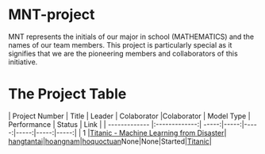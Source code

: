 # MNT-project
MNT represents the initials of our major in school (MATHEMATICS) and the names of our team members. This project is particularly special as it signifies that we are the pioneering members and collaborators of this initiative.

# The Project Table
| Project Number        | Title           | Leader | Colaborator |Colaborator | Model Type | Performance | Status | Link | 
| ------------- |:-------------:| -----:|-----:|-----:|-----:|-----:|-----:|
| 1 |[Titanic - Machine Learning from Disaster](https://www.kaggle.com/c/titanic/data)| [hangtantai](hangtantai)|[hoangnam](namnguyen1809)|[hoquoctuan]()None|None|Started|[Titanic](https://github.com/hangtantai/MNT-project/tree/main/titanic-project)|
